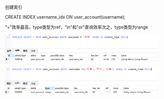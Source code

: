 创建索引

CREATE INDEX username_idx ON user_account(username);

“=”效率最高，type类型为ref，"in"和"or"查询效率次之，type类型为range



![10  id  key_len  EXPLAIN SELECT  FROM user account WHERE username  ORDER BY  create Cime  se lect_type  SIMPLE  table type  user acco ref  possi b e_keys  username idx  key  username idx  ref  const  rows  159  DESC;  Extra  using where; using filesort ](../../图片/索引/clip_image001.png)



![EXPLAIN SELECT FROM user account WHERE username IN ' '  ORDER BY  create  C ime  DESC;  se lect_type  SIMPLE  table  user account  type  ra nge  possi b e_keys  username idx  key  username idx  key_len  83  ref  rows  Extra  using where; using filesort ](../../图片/索引/clip_image001-1609937439627.png)